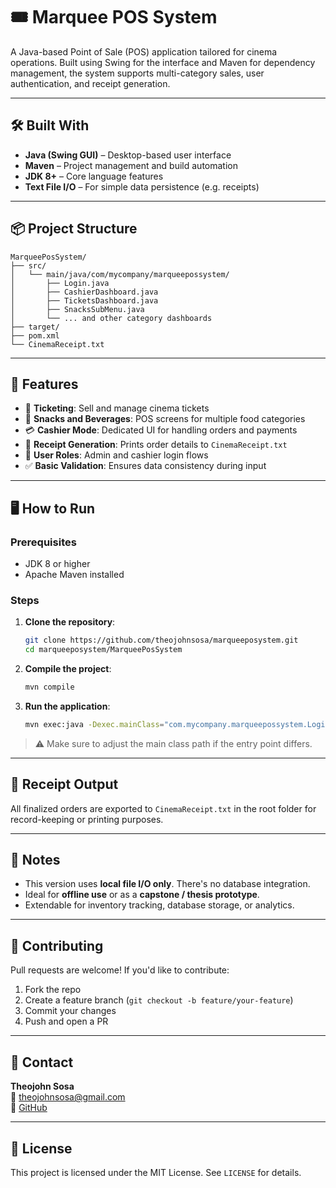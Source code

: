 # 🎟️ Marquee POS System

A Java-based Point of Sale (POS) application tailored for cinema operations. Built using Swing for the interface and Maven for dependency management, the system supports multi-category sales, user authentication, and receipt generation.

---

## 🛠️ Built With

- **Java (Swing GUI)** – Desktop-based user interface  
- **Maven** – Project management and build automation  
- **JDK 8+** – Core language features  
- **Text File I/O** – For simple data persistence (e.g. receipts)

---

## 📦 Project Structure

```
MarqueePosSystem/
├── src/
│   └── main/java/com/mycompany/marqueepossystem/
│       ├── Login.java
│       ├── CashierDashboard.java
│       ├── TicketsDashboard.java
│       ├── SnacksSubMenu.java
│       └── ... and other category dashboards
├── target/
├── pom.xml
└── CinemaReceipt.txt
```

---

## 🚀 Features

- 🎫 **Ticketing**: Sell and manage cinema tickets
- 🍿 **Snacks and Beverages**: POS screens for multiple food categories
- 💳 **Cashier Mode**: Dedicated UI for handling orders and payments
- 🧾 **Receipt Generation**: Prints order details to `CinemaReceipt.txt`
- 👥 **User Roles**: Admin and cashier login flows
- ✅ **Basic Validation**: Ensures data consistency during input

---

## 🖥️ How to Run

### Prerequisites

- JDK 8 or higher
- Apache Maven installed

### Steps

1. **Clone the repository**:
   ```bash
   git clone https://github.com/theojohnsosa/marqueeposystem.git
   cd marqueeposystem/MarqueePosSystem
   ```

2. **Compile the project**:
   ```bash
   mvn compile
   ```

3. **Run the application**:
   ```bash
   mvn exec:java -Dexec.mainClass="com.mycompany.marqueepossystem.Login"
   ```

> ⚠️ Make sure to adjust the main class path if the entry point differs.

---

## 📄 Receipt Output

All finalized orders are exported to `CinemaReceipt.txt` in the root folder for record-keeping or printing purposes.

---

## 📌 Notes

- This version uses **local file I/O only**. There's no database integration.
- Ideal for **offline use** or as a **capstone / thesis prototype**.
- Extendable for inventory tracking, database storage, or analytics.

---

## 🤝 Contributing

Pull requests are welcome! If you'd like to contribute:
1. Fork the repo
2. Create a feature branch (`git checkout -b feature/your-feature`)
3. Commit your changes
4. Push and open a PR

---

## 📧 Contact

**Theojohn Sosa**  
📧 theojohnsosa@gmail.com  
🔗 [GitHub](https://github.com/theojohnsosa)

---

## 📝 License

This project is licensed under the MIT License. See `LICENSE` for details.
